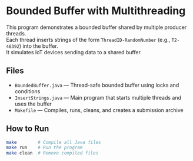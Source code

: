# Bounded Buffer with Multithreading

This program demonstrates a bounded buffer shared by multiple producer threads.  
Each thread inserts strings of the form `ThreadID-RandomNumber` (e.g., `T2-48392`) into the buffer.  
It simulates IoT devices sending data to a shared buffer.

## Files
- `BoundedBuffer.java` — Thread-safe bounded buffer using locks and conditions
- `InsertStrings.java` — Main program that starts multiple threads and uses the buffer
- `Makefile` — Compiles, runs, cleans, and creates a submission archive

## How to Run
```bash
make        # Compile all Java files
make run    # Run the program
make clean  # Remove compiled files